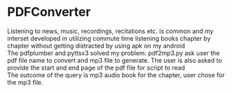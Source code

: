 # PDFConverter
Listening to news, music, recordings, recitations etc. is common and my interset developed in utilizing commute time listening books chapter by chapter without getting distracted by using apk on my android<br>
The pdfplumber and pyttsx3 solved my problem. pdf2mp3.py ask user the pdf file name to convert and mp3 file to generate. The user is also asked to provide the start and end page of the pdf file for script to read<br>
The outcome of the query is mp3 audio book for the chapter, user chose for the mp3 file.
